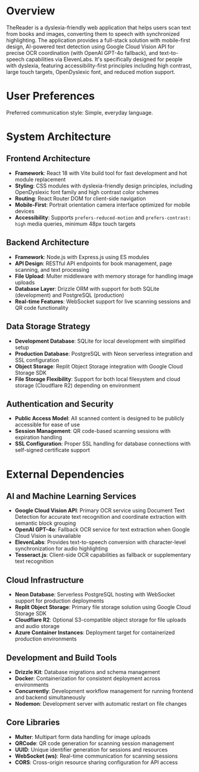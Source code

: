 # Overview

TheReader is a dyslexia-friendly web application that helps users scan text from books and images, converting them to speech with synchronized highlighting. The application provides a full-stack solution with mobile-first design, AI-powered text detection using Google Cloud Vision API for precise OCR coordination (with OpenAI GPT-4o fallback), and text-to-speech capabilities via ElevenLabs. It's specifically designed for people with dyslexia, featuring accessibility-first principles including high contrast, large touch targets, OpenDyslexic font, and reduced motion support.

# User Preferences

Preferred communication style: Simple, everyday language.

# System Architecture

## Frontend Architecture
- **Framework**: React 18 with Vite build tool for fast development and hot module replacement
- **Styling**: CSS modules with dyslexia-friendly design principles, including OpenDyslexic font family and high contrast color schemes
- **Routing**: React Router DOM for client-side navigation
- **Mobile-First**: Portrait orientation camera interface optimized for mobile devices
- **Accessibility**: Supports `prefers-reduced-motion` and `prefers-contrast: high` media queries, minimum 48px touch targets

## Backend Architecture
- **Framework**: Node.js with Express.js using ES modules
- **API Design**: RESTful API endpoints for book management, page scanning, and text processing
- **File Upload**: Multer middleware with memory storage for handling image uploads
- **Database Layer**: Drizzle ORM with support for both SQLite (development) and PostgreSQL (production)
- **Real-time Features**: WebSocket support for live scanning sessions and QR code functionality

## Data Storage Strategy
- **Development Database**: SQLite for local development with simplified setup
- **Production Database**: PostgreSQL with Neon serverless integration and SSL configuration
- **Object Storage**: Replit Object Storage integration with Google Cloud Storage SDK
- **File Storage Flexibility**: Support for both local filesystem and cloud storage (Cloudflare R2) depending on environment

## Authentication and Security
- **Public Access Model**: All scanned content is designed to be publicly accessible for ease of use
- **Session Management**: QR code-based scanning sessions with expiration handling
- **SSL Configuration**: Proper SSL handling for database connections with self-signed certificate support

# External Dependencies

## AI and Machine Learning Services
- **Google Cloud Vision API**: Primary OCR service using Document Text Detection for accurate text recognition and coordinate extraction with semantic block grouping
- **OpenAI GPT-4o**: Fallback OCR service for text extraction when Google Cloud Vision is unavailable
- **ElevenLabs**: Provides text-to-speech conversion with character-level synchronization for audio highlighting
- **Tesseract.js**: Client-side OCR capabilities as fallback or supplementary text recognition

## Cloud Infrastructure
- **Neon Database**: Serverless PostgreSQL hosting with WebSocket support for production deployments
- **Replit Object Storage**: Primary file storage solution using Google Cloud Storage SDK
- **Cloudflare R2**: Optional S3-compatible object storage for file uploads and audio storage
- **Azure Container Instances**: Deployment target for containerized production environments

## Development and Build Tools
- **Drizzle Kit**: Database migrations and schema management
- **Docker**: Containerization for consistent deployment across environments
- **Concurrently**: Development workflow management for running frontend and backend simultaneously
- **Nodemon**: Development server with automatic restart on file changes

## Core Libraries
- **Multer**: Multipart form data handling for image uploads
- **QRCode**: QR code generation for scanning session management
- **UUID**: Unique identifier generation for sessions and resources
- **WebSocket (ws)**: Real-time communication for scanning sessions
- **CORS**: Cross-origin resource sharing configuration for API access